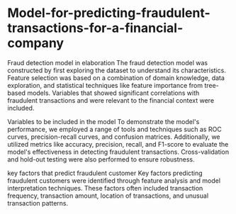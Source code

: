 # Model-for-predicting-fraudulent-transactions-for-a-financial-company

Fraud detection model in elaboration The fraud detection model was constructed by first exploring the dataset to understand its characteristics. Feature selection was based on a combination of domain knowledge, data exploration, and statistical techniques like feature importance from tree-based models. Variables that showed significant correlations with fraudulent transactions and were relevant to the financial context were included.

Variables to be included in the model To demonstrate the model's performance, we employed a range of tools and techniques such as ROC curves, precision-recall curves, and confusion matrices. Additionally, we utilized metrics like accuracy, precision, recall, and F1-score to evaluate the model's effectiveness in detecting fraudulent transactions. Cross-validation and hold-out testing were also performed to ensure robustness.

key factors that predict fraudulent customer Key factors predicting fraudulent customers were identified through feature analysis and model interpretation techniques. These factors often included transaction frequency, transaction amount, location of transactions, and unusual transaction patterns.
